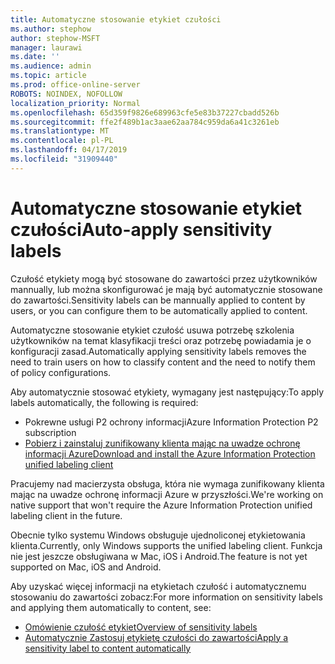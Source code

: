 ```yaml
---
title: Automatyczne stosowanie etykiet czułości
ms.author: stephow
author: stephow-MSFT
manager: laurawi
ms.date: ''
ms.audience: admin
ms.topic: article
ms.prod: office-online-server
ROBOTS: NOINDEX, NOFOLLOW
localization_priority: Normal
ms.openlocfilehash: 65d359f9826e689963cfe5e83b37227cbadd526b
ms.sourcegitcommit: ffe2f489b1ac3aae62aa784c959da6a41c3261eb
ms.translationtype: MT
ms.contentlocale: pl-PL
ms.lasthandoff: 04/17/2019
ms.locfileid: "31909440"
---
```

# <a name="auto-apply-sensitivity-labels"></a><span data-ttu-id="8ed78-102">Automatyczne stosowanie etykiet czułości</span><span class="sxs-lookup"><span data-stu-id="8ed78-102">Auto-apply sensitivity labels</span></span>

<span data-ttu-id="8ed78-103">Czułość etykiety mogą być stosowane do zawartości przez użytkowników mannually, lub można skonfigurować je mają być automatycznie stosowane do zawartości.</span><span class="sxs-lookup"><span data-stu-id="8ed78-103">Sensitivity labels can be mannually applied to content by users, or you can configure them to be automatically applied to content.</span></span>

<span data-ttu-id="8ed78-104">Automatyczne stosowanie etykiet czułość usuwa potrzebę szkolenia użytkowników na temat klasyfikacji treści oraz potrzebę powiadamia je o konfiguracji zasad.</span><span class="sxs-lookup"><span data-stu-id="8ed78-104">Automatically applying sensitivity labels removes the need to train users on how to classify content and the need to notify them of policy configurations.</span></span>

<span data-ttu-id="8ed78-105">Aby automatycznie stosować etykiety, wymagany jest następujący:</span><span class="sxs-lookup"><span data-stu-id="8ed78-105">To apply labels automatically, the following is required:</span></span>

- <span data-ttu-id="8ed78-106">Pokrewne usługi P2 ochrony informacji</span><span class="sxs-lookup"><span data-stu-id="8ed78-106">Azure Information Protection P2 subscription</span></span>
- [<span data-ttu-id="8ed78-107">Pobierz i zainstaluj zunifikowany klienta mając na uwadze ochronę informacji Azure</span><span class="sxs-lookup"><span data-stu-id="8ed78-107">Download and install the Azure Information Protection unified labeling client</span></span>](https://docs.microsoft.com/en-us/azure/information-protection/rms-client/install-unifiedlabelingclient-app)

<span data-ttu-id="8ed78-108">Pracujemy nad macierzysta obsługa, która nie wymaga zunifikowany klienta mając na uwadze ochronę informacji Azure w przyszłości.</span><span class="sxs-lookup"><span data-stu-id="8ed78-108">We're working on native support that won't require the Azure Information Protection unified labeling client in the future.</span></span>

<span data-ttu-id="8ed78-109">Obecnie tylko systemu Windows obsługuje ujednoliconej etykietowania klienta.</span><span class="sxs-lookup"><span data-stu-id="8ed78-109">Currently, only Windows supports the unified labeling client.</span></span>  <span data-ttu-id="8ed78-110">Funkcja nie jest jeszcze obsługiwana w Mac, iOS i Android.</span><span class="sxs-lookup"><span data-stu-id="8ed78-110">The feature is not yet supported on Mac, iOS and Android.</span></span>

<span data-ttu-id="8ed78-111">Aby uzyskać więcej informacji na etykietach czułość i automatycznemu stosowaniu do zawartości zobacz:</span><span class="sxs-lookup"><span data-stu-id="8ed78-111">For more information on sensitivity labels and applying them automatically to content,  see:</span></span>

- [<span data-ttu-id="8ed78-112">Omówienie czułość etykiet</span><span class="sxs-lookup"><span data-stu-id="8ed78-112">Overview of sensitivity labels</span></span>](https://docs.microsoft.com/en-us/office365/securitycompliance/sensitivity-labels)
- [<span data-ttu-id="8ed78-113">Automatycznie Zastosuj etykietę czułości do zawartości</span><span class="sxs-lookup"><span data-stu-id="8ed78-113">Apply a sensitivity label to content automatically</span></span>](https://docs.microsoft.com/en-us/office365/securitycompliance/apply_sensitivity_label_automatically)